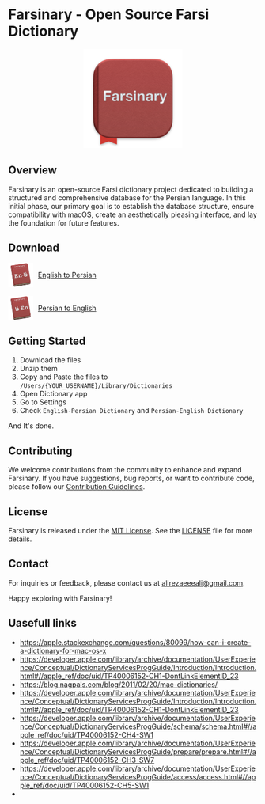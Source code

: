 # Farsinary - Open Source Farsi Dictionary

<p align="center">
  <img src="img/logo.png" alt="Farsinary Logo" width="200">
</p>

## Overview

Farsinary is an open-source Farsi dictionary project dedicated to building a structured and comprehensive database for the Persian language. In this initial phase, our primary goal is to establish the database structure, ensure compatibility with macOS, create an aesthetically pleasing interface, and lay the foundation for future features.

## Download

<div style="display: flex; align-items: center;">
  <img src="img/En-Fa.png" alt="En-Fa" width="50" style="vertical-align: middle;">
  <a href="https://github.com/alialirezaeee/farsinary/blob/main/English-Persian%20Dictionary.tar.gz" style="vertical-align: middle; margin-left: 10px;">
    English to Persian
  </a>
</div>
<br>
<div style="display: flex; align-items: center;">
  <img src="img/Fa-En.png" alt="En-Fa" width="50" style="vertical-align: middle;">
  <a href="https://github.com/alialirezaeee/farsinary/blob/main/Persian-English%20Dictionary.tar.gz" style="vertical-align: middle; margin-left: 10px;">
    Persian to English
  </a>
</div>



## Getting Started
1. Download the files
2. Unzip them
3. Copy and Paste the files to `/Users/{YOUR_USERNAME}/Library/Dictionaries`
4. Open Dictionary app
5. Go to Settings
6. Check `English-Persian Dictionary` and `Persian-English Dictionary`

And It's done.

## Contributing

We welcome contributions from the community to enhance and expand Farsinary. If you have suggestions, bug reports, or want to contribute code, please follow our [Contribution Guidelines](CONTRIBUTING.md).

## License

Farsinary is released under the [MIT License](LICENSE). See the [LICENSE](LICENSE) file for more details.

<!-- ## Acknowledgments

- Special thanks to [contributors](CONTRIBUTORS.md) who have dedicated their time and expertise to make Farsinary possible. -->

## Contact

For inquiries or feedback, please contact us at alirezaeeeali@gmail.com.

Happy exploring with Farsinary!



## Uasefull links
- https://apple.stackexchange.com/questions/80099/how-can-i-create-a-dictionary-for-mac-os-x
- https://developer.apple.com/library/archive/documentation/UserExperience/Conceptual/DictionaryServicesProgGuide/Introduction/Introduction.html#//apple_ref/doc/uid/TP40006152-CH1-DontLinkElementID_23
- https://blog.nagpals.com/blog/2011/02/20/mac-dictionaries/
- https://developer.apple.com/library/archive/documentation/UserExperience/Conceptual/DictionaryServicesProgGuide/Introduction/Introduction.html#//apple_ref/doc/uid/TP40006152-CH1-DontLinkElementID_23
- https://developer.apple.com/library/archive/documentation/UserExperience/Conceptual/DictionaryServicesProgGuide/schema/schema.html#//apple_ref/doc/uid/TP40006152-CH4-SW1
- https://developer.apple.com/library/archive/documentation/UserExperience/Conceptual/DictionaryServicesProgGuide/prepare/prepare.html#//apple_ref/doc/uid/TP40006152-CH3-SW7
- https://developer.apple.com/library/archive/documentation/UserExperience/Conceptual/DictionaryServicesProgGuide/access/access.html#//apple_ref/doc/uid/TP40006152-CH5-SW1
- 




